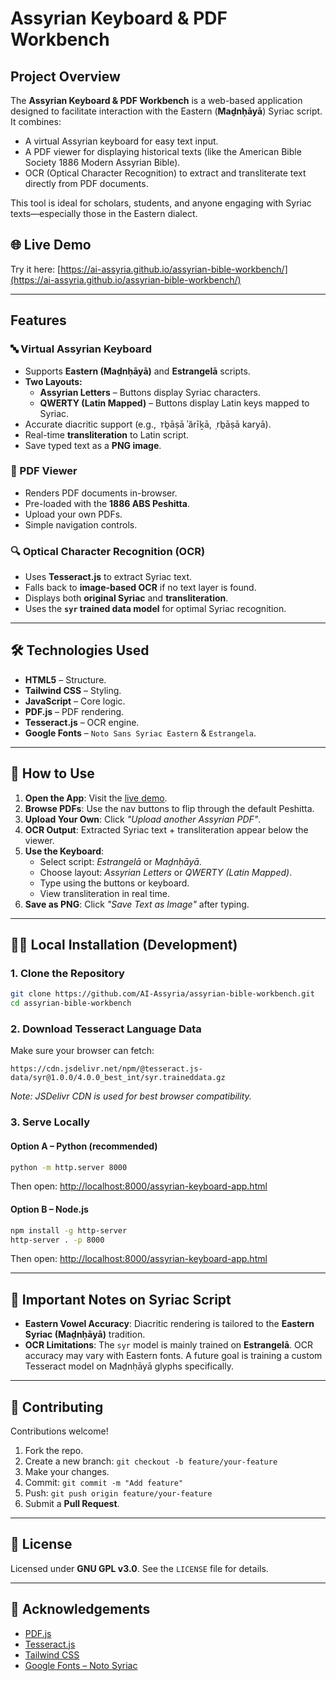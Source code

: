 # Assyrian Keyboard & PDF Workbench

## Project Overview

The **Assyrian Keyboard & PDF Workbench** is a web-based application designed to facilitate interaction with the Eastern (**Maḏnḥāyā**) Syriac script. It combines:

- A virtual Assyrian keyboard for easy text input.
- A PDF viewer for displaying historical texts (like the American Bible Society 1886 Modern Assyrian Bible).
- OCR (Optical Character Recognition) to extract and transliterate text directly from PDF documents.

This tool is ideal for scholars, students, and anyone engaging with Syriac texts—especially those in the Eastern dialect.

## 🌐 Live Demo

Try it here: [https://ai-assyria.github.io/assyrian-bible-workbench/](https://ai-assyria.github.io/assyrian-bible-workbench/)

---

## Features

### 🔤 Virtual Assyrian Keyboard

- Supports **Eastern (Maḏnḥāyā)** and **Estrangelā** scripts.
- **Two Layouts:**
  - **Assyrian Letters** – Buttons display Syriac characters.
  - **QWERTY (Latin Mapped)** – Buttons display Latin keys mapped to Syriac.
- Accurate diacritic support (e.g., `ܶ` rḇāṣā ʾărīḵā, `ܹ` rḇāṣā karyā).
- Real-time **transliteration** to Latin script.
- Save typed text as a **PNG image**.

### 📄 PDF Viewer

- Renders PDF documents in-browser.
- Pre-loaded with the **1886 ABS Peshitta**.
- Upload your own PDFs.
- Simple navigation controls.

### 🔍 Optical Character Recognition (OCR)

- Uses **Tesseract.js** to extract Syriac text.
- Falls back to **image-based OCR** if no text layer is found.
- Displays both **original Syriac** and **transliteration**.
- Uses the **`syr` trained data model** for optimal Syriac recognition.

---

## 🛠️ Technologies Used

- **HTML5** – Structure.
- **Tailwind CSS** – Styling.
- **JavaScript** – Core logic.
- **PDF.js** – PDF rendering.
- **Tesseract.js** – OCR engine.
- **Google Fonts** – `Noto Sans Syriac Eastern` & `Estrangela`.

---

## 🚀 How to Use

1. **Open the App**: Visit the [live demo](https://ai-assyria.github.io/assyrian-bible-workbench/).
2. **Browse PDFs**: Use the nav buttons to flip through the default Peshitta.
3. **Upload Your Own**: Click _"Upload another Assyrian PDF"_.
4. **OCR Output**: Extracted Syriac text + transliteration appear below the viewer.
5. **Use the Keyboard**:
   - Select script: _Estrangelā_ or _Maḏnḥāyā_.
   - Choose layout: _Assyrian Letters_ or _QWERTY (Latin Mapped)_.
   - Type using the buttons or keyboard.
   - View transliteration in real time.
6. **Save as PNG**: Click _"Save Text as Image"_ after typing.

---

## 🧑‍💻 Local Installation (Development)

### 1. Clone the Repository

```bash
git clone https://github.com/AI-Assyria/assyrian-bible-workbench.git
cd assyrian-bible-workbench
````

### 2. Download Tesseract Language Data

Make sure your browser can fetch:

```
https://cdn.jsdelivr.net/npm/@tesseract.js-data/syr@1.0.0/4.0.0_best_int/syr.traineddata.gz
```

*Note: JSDelivr CDN is used for best browser compatibility.*

### 3. Serve Locally

#### Option A – Python (recommended)

```bash
python -m http.server 8000
```

Then open: [http://localhost:8000/assyrian-keyboard-app.html](http://localhost:8000/assyrian-keyboard-app.html)

#### Option B – Node.js

```bash
npm install -g http-server
http-server . -p 8000
```

Then open: [http://localhost:8000/assyrian-keyboard-app.html](http://localhost:8000/assyrian-keyboard-app.html)

---

## 📝 Important Notes on Syriac Script

* **Eastern Vowel Accuracy**: Diacritic rendering is tailored to the **Eastern Syriac (Maḏnḥāyā)** tradition.
* **OCR Limitations**: The `syr` model is mainly trained on **Estrangelā**. OCR accuracy may vary with Eastern fonts. A future goal is training a custom Tesseract model on Maḏnḥāyā glyphs specifically.

---

## 🤝 Contributing

Contributions welcome!

1. Fork the repo.
2. Create a new branch: `git checkout -b feature/your-feature`
3. Make your changes.
4. Commit: `git commit -m "Add feature"`
5. Push: `git push origin feature/your-feature`
6. Submit a **Pull Request**.

---

## 📄 License

Licensed under **GNU GPL v3.0**. See the `LICENSE` file for details.

---

## 🙏 Acknowledgements

* [PDF.js](https://mozilla.github.io/pdf.js/)
* [Tesseract.js](https://github.com/naptha/tesseract.js)
* [Tailwind CSS](https://tailwindcss.com/)
* [Google Fonts – Noto Syriac](https://fonts.google.com/)

```
